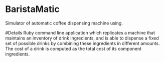 # BaristaMatic
Simulator of automatic coffee dispensing machine using.

#Details
Ruby command line application which replicates a machine that maintains an inventory of drink ingredients, and is able to dispense a fixed set of possible drinks by combining these ingredients in different amounts. The cost of a drink is computed as the total cost of its component ingredients.

